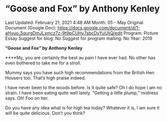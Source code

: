 # “Goose and Fox” by Anthony Kenley

Last Updated: February 21, 2021 4:48 AM
Month: 05 - May
Original Document (Google Doc): https://docs.google.com/document/d/1-aHvuo_5qurgDmJLxmcz7z-9t9pCUHv7sbcDvYuUljQ/edit
Program: Picture Essay
Suggest for blog: No
Suggest for program mailing: No
Year: 2019

**“Goose and Fox” by Anthony Kenley**

****My, you are certainly the best au pain I have ever had. No other has even bothered to take me for a stroll.

Mummy says you have such high recommendations from the British Hen Housers too. That’s high praise indeed.

I have never been to the woods before. Is it quite safe? Oh I do hope I am no strain. I have been eating quite well lately. “Getting a little plump,” mistress says. Oh! Foo on her.

Do you have any idea what is for high tea today? Whatever it is, I am sure it will be quite delicious. Don’t you think?